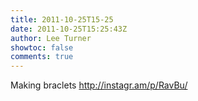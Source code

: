 ```yaml
---
title: 2011-10-25T15-25
date: 2011-10-25T15:25:43Z
author: Lee Turner
showtoc: false
comments: true
---
```


Making braclets http://instagr.am/p/RavBu/

